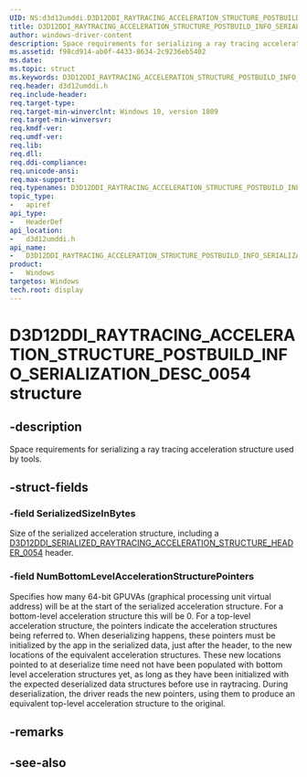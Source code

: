```yaml
---
UID: NS:d3d12umddi.D3D12DDI_RAYTRACING_ACCELERATION_STRUCTURE_POSTBUILD_INFO_SERIALIZATION_DESC_0054
title: D3D12DDI_RAYTRACING_ACCELERATION_STRUCTURE_POSTBUILD_INFO_SERIALIZATION_DESC_0054
author: windows-driver-content
description: Space requirements for serializing a ray tracing acceleration structure used by tools.
ms.assetid: f98cd914-ab0f-4433-8634-2c9236eb5402
ms.date: 
ms.topic: struct
ms.keywords: D3D12DDI_RAYTRACING_ACCELERATION_STRUCTURE_POSTBUILD_INFO_SERIALIZATION_DESC_0054, D3D12DDI_RAYTRACING_ACCELERATION_STRUCTURE_POSTBUILD_INFO_SERIALIZATION_DESC_0054, 
req.header: d3d12umddi.h
req.include-header:
req.target-type:
req.target-min-winverclnt: Windows 10, version 1809
req.target-min-winversvr:
req.kmdf-ver:
req.umdf-ver:
req.lib:
req.dll:
req.ddi-compliance:
req.unicode-ansi:
req.max-support:
req.typenames: D3D12DDI_RAYTRACING_ACCELERATION_STRUCTURE_POSTBUILD_INFO_SERIALIZATION_DESC_0054
topic_type: 
-	apiref
api_type: 
-	HeaderDef
api_location: 
-	d3d12umddi.h
api_name: 
-	D3D12DDI_RAYTRACING_ACCELERATION_STRUCTURE_POSTBUILD_INFO_SERIALIZATION_DESC_0054
product:
-	Windows
targetos: Windows
tech.root: display
---
```


# D3D12DDI_RAYTRACING_ACCELERATION_STRUCTURE_POSTBUILD_INFO_SERIALIZATION_DESC_0054 structure

## -description

Space requirements for serializing a ray tracing acceleration structure used by tools.

## -struct-fields

### -field SerializedSizeInBytes

Size of the serialized acceleration structure, including a [D3D12DDI_SERIALIZED_RAYTRACING_ACCELERATION_STRUCTURE_HEADER_0054](ns-d3d12umddi-d3d12ddi_serialized_raytracing_acceleration_structure_header_0054.md) header. 

### -field NumBottomLevelAccelerationStructurePointers
 
Specifies how many 64-bit GPUVAs (graphical processing unit virtual address) will be at the start of the serialized acceleration structure. For a bottom-level acceleration structure this will be 0. For a top-level acceleration structure, the pointers indicate the acceleration structures being referred to. When deserializing happens, these pointers must be initialized by the app in the serialized data, just after the header, to the new locations of the equivalent acceleration structures. These new locations pointed to at deserialize time need not have been populated with bottom level acceleration structures yet, as long as they have been initialized with the expected deserialized data structures before use in raytracing. During deserialization, the driver reads the new pointers, using them to produce an equivalent top-level acceleration structure to the original.

## -remarks

## -see-also
